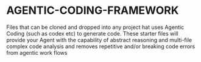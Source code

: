 # AGENTIC-CODING-FRAMEWORK
Files that can be cloned and dropped into any project hat uses Agentic Coding (such as codex etc) to generate code.   These starter files will provide your Agent with the capability of abstract reasoning and multi-file complex code analysis and removes repetitive and/or breaking code errors from agentic work flows
